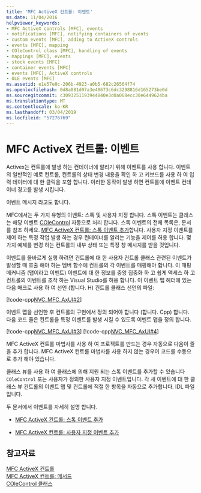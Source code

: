 ```yaml
---
title: 'MFC ActiveX 컨트롤: 이벤트'
ms.date: 11/04/2016
helpviewer_keywords:
- MFC ActiveX controls [MFC], events
- notifications [MFC], notifying containers of events
- custom events [MFC], adding to ActiveX controls
- events [MFC], mapping
- COleControl class [MFC], handling of events
- mappings [MFC], events
- stock events [MFC]
- container events [MFC]
- events [MFC], ActiveX controls
- OLE events [MFC]
ms.assetid: e1e57e0c-206b-4923-a0b5-682c26564f74
ms.openlocfilehash: 0d8a881d07a3e48673c6dc3298816d165273be0d
ms.sourcegitcommit: c3093251193944840e3d0a068ecc30e6449624ba
ms.translationtype: MT
ms.contentlocale: ko-KR
ms.lasthandoff: 03/04/2019
ms.locfileid: "57276769"
---
```

# <a name="mfc-activex-controls-events"></a>MFC ActiveX 컨트롤: 이벤트

Activex는 컨트롤에 발생 하는 컨테이너에 알리기 위해 이벤트를 사용 합니다. 이벤트의 일반적인 예로 컨트롤, 컨트롤의 상태 변경 내용을 확인 하 고 키보드를 사용 하 여 입력 데이터에 대 한 클릭을 포함 합니다. 이러한 동작이 발생 하면 컨트롤에 이벤트 컨테이너 경고를 발생 시킵니다.

이벤트 메시지 라고도 합니다.

MFC에서는 두 가지 유형의 이벤트: 스톡 및 사용자 지정 합니다. 스톡 이벤트는 클래스는 해당 이벤트 [COleControl](../mfc/reference/colecontrol-class.md) 자동으로 처리 합니다. 스톡 이벤트의 전체 목록은, 문서를 참조 하세요. [MFC ActiveX 컨트롤: 스톡 이벤트 추가](../mfc/mfc-activex-controls-adding-stock-events-to-an-activex-control.md)합니다. 사용자 지정 이벤트를 제어 하는 특정 작업 발생 하는 경우 컨테이너를 알리는 기능을 제어를 허용 합니다. 몇 가지 예제를 변경 하는 컨트롤의 내부 상태 또는 특정 창 메시지를 받을 것입니다.

이벤트를 올바르게 실행 하려면 컨트롤에 대 한 사용자 컨트롤 클래스 관련된 이벤트가 발생할 때 호출 해야 하는 멤버 함수에 컨트롤의 각 이벤트를 매핑해야 합니다. 이 매핑 메커니즘 (맵이라고 이벤트) 이벤트에 대 한 정보를 중앙 집중화 하 고 쉽게 액세스 하 고 컨트롤의 이벤트를 조작 하는 Visual Studio를 허용 합니다. 이 이벤트 맵 헤더에 있는 다음 매크로 사용 하 여 선언 (합니다. H) 컨트롤 클래스 선언의 파일:

[!code-cpp[NVC_MFC_AxUI#2](../mfc/codesnippet/cpp/mfc-activex-controls-events_1.h)]

이벤트 맵을 선언한 후 컨트롤의 구현에서 정의 되어야 합니다 (합니다. Cpp) 합니다. 다음 코드 줄은 컨트롤을 특정 이벤트를 발생 시킬 수 있도록 이벤트 맵을 정의 합니다.

[!code-cpp[NVC_MFC_AxUI#3](../mfc/codesnippet/cpp/mfc-activex-controls-events_2.cpp)]
[!code-cpp[NVC_MFC_AxUI#4](../mfc/codesnippet/cpp/mfc-activex-controls-events_3.cpp)]

MFC ActiveX 컨트롤 마법사를 사용 하 여 프로젝트를 만드는 경우 자동으로 다음이 줄을 추가 합니다. MFC ActiveX 컨트롤 마법사를 사용 하지 않는 경우이 코드를 수동으로 추가 해야 있습니다.

클래스 뷰를 사용 하 여 클래스에 의해 지원 되는 스톡 이벤트를 추가할 수 있습니다 `COleControl` 또는 사용자가 정의한 사용자 지정 이벤트입니다. 각 새 이벤트에 대 한 클래스 뷰 컨트롤의 이벤트 맵 및 컨트롤에 적절 한 항목을 자동으로 추가합니다. IDL 파일입니다.

두 문서에서 이벤트를 자세히 설명 합니다.

- [MFC ActiveX 컨트롤: 스톡 이벤트 추가](../mfc/mfc-activex-controls-adding-stock-events-to-an-activex-control.md)

- [MFC ActiveX 컨트롤: 사용자 지정 이벤트 추가](../mfc/mfc-activex-controls-adding-custom-events.md)

## <a name="see-also"></a>참고자료

[MFC ActiveX 컨트롤](../mfc/mfc-activex-controls.md)<br/>
[MFC ActiveX 컨트롤: 메서드](../mfc/mfc-activex-controls-methods.md)<br/>
[COleControl 클래스](../mfc/reference/colecontrol-class.md)
